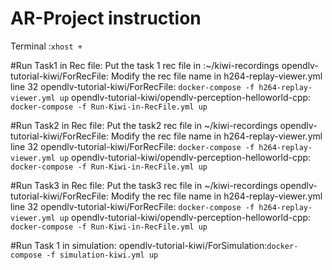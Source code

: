 # AR-Project instruction

Terminal :`xhost +`

#Run Task1 in Rec file:
Put the task 1 rec file in :~/kiwi-recordings
opendlv-tutorial-kiwi/ForRecFile: Modify the rec file name in h264-replay-viewer.yml line 32
opendlv-tutorial-kiwi/ForRecFile: `docker-compose -f h264-replay-viewer.yml up`
opendlv-tutorial-kiwi/opendlv-perception-helloworld-cpp: `docker-compose -f Run-Kiwi-in-RecFile.yml up`

#Run Task2 in Rec file:
Put the task2 rec file in ~/kiwi-recordings
opendlv-tutorial-kiwi/ForRecFile: Modify the rec file name in h264-replay-viewer.yml line 32
opendlv-tutorial-kiwi/ForRecFile: `docker-compose -f h264-replay-viewer.yml up` 
opendlv-tutorial-kiwi/opendlv-perception-helloworld-cpp: `docker-compose -f Run-Kiwi-in-RecFile.yml up`


#Run Task3 in Rec file:
Put the task3 rec file in ~/kiwi-recordings
opendlv-tutorial-kiwi/ForRecFile: Modify the rec file name in h264-replay-viewer.yml line 32
opendlv-tutorial-kiwi/ForRecFile: `docker-compose -f h264-replay-viewer.yml up` 
opendlv-tutorial-kiwi/opendlv-perception-helloworld-cpp: `docker-compose -f Run-Kiwi-in-RecFile.yml up`

#Run Task 1 in simulation:
opendlv-tutorial-kiwi/ForSimulation:`docker-compose -f simulation-kiwi.yml up`
